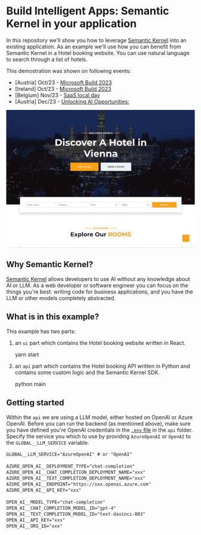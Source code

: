 # Build Intelligent Apps: Semantic Kernel in your application

In this repository we'll show you how to leverage [Semantic Kernel](https://github.com/microsoft/semantic-kernel) into an existing application. As an example we'll use how you can benefit from Semantic Kernel in a Hotel booking website. You can use natural language to search through a list of hotels.

This demostration was shown on following events:

- [Austria] Oct/23 - [Microsoft Build 2023](https://pulse.microsoft.com/de-at/transform-de-at/na/fa2-microsoft-build-austria/)
- [Ireland] Oct/23 - [Microsoft Build 2023](https://msevents.microsoft.com/event?id=3755029226)
- [Belgium] Nov/23 - [SaaS local day](https://msevents.microsoft.com/event?id=1131853098)
- [Austria] Dec/23 - [Unlocking AI Opportunities:](https://msevents.microsoft.com/event?id=1236497086)

![Hotel website](./img/hotel-booking-semantic-kernel.gif)

## Why Semantic Kernel?

[Semantic Kernel](https://github.com/microsoft/semantic-kernel) allows developers to use AI without any knowledge about AI or LLM. As a web developer or software engineer you can focus on the things you're best: writing code for business applications, and you have the LLM or other models completely abstracted.

## What is in this example?

This example has two parts:

1. an `ui` part which contains the Hotel booking website written in React.
   
   yarn start
    
2. an `api` part which contains the Hotel booking API written in Python and contains some custom logic and the Semantic Kernel SDK.

    python main

## Getting started

Within the `api` we are using a LLM model, either hosted on OpenAI or Azure OpenAI. Before you can run the backend (as mentioned above), make sure you have defined you're OpenAI credentials in the [`.env` file](https://github.com/Azure-For-Everyone/sk-hotelfiltering/blob/main/api/.env) in the `api` folder. Specify the service you which to use by providing `AzureOpenAI` or `OpenAI` to the `GLOBAL__LLM_SERVICE` variable.

    GLOBAL__LLM_SERVICE="AzureOpenAI" # or "OpenAI"

    AZURE_OPEN_AI__DEPLOYMENT_TYPE="chat-completion"
    AZURE_OPEN_AI__CHAT_COMPLETION_DEPLOYMENT_NAME="xxx"
    AZURE_OPEN_AI__TEXT_COMPLETION_DEPLOYMENT_NAME="xxx"
    AZURE_OPEN_AI__ENDPOINT="https://xxx.openai.azure.com"
    AZURE_OPEN_AI__API_KEY="xxx"

    OPEN_AI__MODEL_TYPE="chat-completion"
    OPEN_AI__CHAT_COMPLETION_MODEL_ID="gpt-4"
    OPEN_AI__TEXT_COMPLETION_MODEL_ID="text-davinci-003"
    OPEN_AI__API_KEY="xxx"
    OPEN_AI__ORG_ID="xxx"
